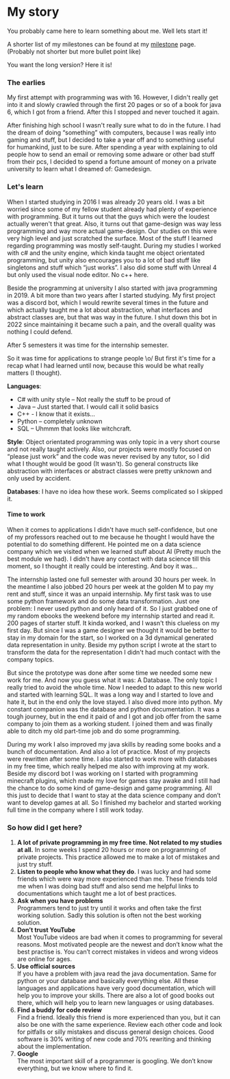 # My story

You probably came here to learn something about me. Well lets start it!

A shorter list of my milestones can be found at my [milestone](./milestones.md) page.
(Probably not shorter but more bullet point like)

You want the long version? Here it is!

### The earlies

My first attempt with programming was with 16. 
However, I didn't really get into it and slowly crawled through the first 20 pages or so of a book for java 6, which I got from a friend.
After this I stopped and never touched it again.

After finishing high school I wasn't really sure what to do in the future.
I had the dream of doing “something” with computers, because I was really into gaming and stuff, but I decided to take a year off and to something useful for humankind, just to be sure. 
After spending a year with explaining to old people how to send an email or removing some adware or other bad stuff from their pcs, I decided to spend a fortune amount of money on a private university to learn what I dreamed of: Gamedesign.

### Let's learn

When I started studying in 2016 I was already 20 years old.
I was a bit worried since some of my fellow student already had plenty of experience with programming.
But it turns out that the guys which were the loudest actually weren't that great. 
Also, it turns out that game-design was way less programming and way more actual game-design. 
Our studies on this were very high level and just scratched the surface.
Most of the stuff I learned regarding programming was mostly self-taught.
During my studies I worked with c# and the unity engine, which kinda taught me object orientated programming, but unity also encourages you to a lot of bad stuff like singletons and stuff which “just works”. 
I also did some stuff with Unreal 4 but only used the visual node editor. No c++ here.

Beside the programming at university I also started with java programming in 2019.
A bit more than two years after I started studying.
My first project was a discord bot, which I would rewrite several times in the future and which actually taught me a lot about abstraction, what interfaces and abstract classes are, but that was way in the future.
I shut down this bot in 2022 since maintaining it became such a pain, and the overall quality was nothing I could defend.

After 5 semesters it was time for the internship semester.

So it was time for applications to strange people \o/
But first it's time for a recap what I had learned until now, because this would be what really matters (I thought).

**Languages**:

- C# with unity style – Not really the stuff to be proud of
- Java – Just started that. I would call it solid basics
- C++ - I know that it exists...
- Python – completely unknown
- SQL – Uhmmm that looks like witchcraft.

**Style**:
Object orientated programming was only topic in a very short course and not really taught actively. 
Also, our projects were mostly focused on “please just work” and the code was never revised by any tutor, so I did what I thought would be good (It wasn't). 
So general constructs like abstraction with interfaces or abstract classes were pretty unknown and only used by accident.

**Databases**:
I have no idea how these work. Seems complicated so I skipped it.

#### Time to work

When it comes to applications I didn't have much self-confidence, but one of my professors reached out to me because he thought I would have the potential to do something different. 
He pointed me on a data science company which we visited when we learned stuff about AI (Pretty much the best module we had). 
I didn't have any contact with data science till this moment, so I thought it really could be interesting.
And boy it was…

The internship lasted one full semester with around 30 hours per week.
In the meantime I also jobbed 20 hours per week at the golden M to pay my rent and stuff, since it was an unpaid internship.
My first task was to use some python framework and do some data transformation.
Just one problem: I never used python and only heard of it. 
So I just grabbed one of my random ebooks the weekend before my internship started and read it.
200 pages of starter stuff.
It kinda worked, and I wasn't this clueless on my first day.
But since I was a game designer we thought it would be better to stay in my domain for the start, so I worked on a 3d dynamical generated data representation in unity.
Beside my python script I wrote at the start to transform the data for the representation I didn't had much contact with the company topics.

But since the prototype was done after some time we needed some new work for me.
And now you guess what it was: A Database.
The only topic I really tried to avoid the whole time.
Now I needed to adapt to this new world and started with learning SQL.
It was a long way and I started to love and hate it, but in the end only the love stayed.
I also dived more into python.
My constant companion was the database and python documentation.
It was a tough journey, but in the end it paid of and I got and job offer from the same company to join them as a working student.
I joined them and was finally able to ditch my old part-time job and do some programming.

During my work I also improved my java skills by reading some books and a bunch of documentation.
And also a lot of practice.
Most of my projects were rewritten after some time.
I also started to work more with databases in my free time, which really helped me also with improving at my work.
Beside my discord bot I was working on I started with programming minecraft plugins, which made my love for games stay awake and I still had the chance to do some kind of game-design and game programming.
All this just to decide that I want to stay at the data science company and don’t want to develop games at all.
So I finished my bachelor and started working full time in the company where I still work today.

### So how did I get here?

1. **A lot of private programming in my free time. Not related to my studies at all.**
   In some weeks I spend 20 hours or more on programming of private projects.
   This practice allowed me to make a lot of mistakes and just try stuff.  
2. **Listen to people who know what they do**.
   I was lucky and had some friends which were way more experienced than me.
   These friends told me when I was doing bad stuff and also send me helpful links to documentations which taught me a lot of best practices.
3. **Ask when you have problems**  
   Programmers tend to just try until it works and often take the first working solution.
   Sadly this solution is often not the best working solution.
4. **Don’t trust YouTube**  
   Most YouTube videos are bad when it comes to programming for several reasons. 
   Most motivated people are the newest and don’t know what the best practise is.
   You can’t correct mistakes in videos and wrong videos are online for ages.
5. **Use official sources**  
   If you have a problem with java read the java documentation. 
   Same for python or your database and basically everything else.
   All these languages and applications have very good documentation, which will help you to improve your skills.
   There are also a lot of good books out there, which will help you to learn new languages or using databases.
6. **Find a buddy for code review**  
   Find a friend.
   Ideally this friend is more experienced than you, but it can also be one with the same experience.
   Review each other code and look for pitfalls or silly mistakes and discuss general design choices.
   Good software is 30% writing of new code and 70% rewriting and thinking about the implementation.
7. **Google**  
   The most important skill of a programmer is googling.
   We don’t know everything, but we know where to find it.
